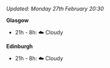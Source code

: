 *Updated: Monday 27th February 20:30*

**Glasgow**

* 21h - 8h: :cloud: Cloudy

**Edinburgh**

* 21h - 8h: :cloud: Cloudy
